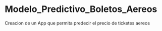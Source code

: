 # Modelo_Predictivo_Boletos_Aereos
 Creacion de un App que permita predecir el precio de ticketes aereos
